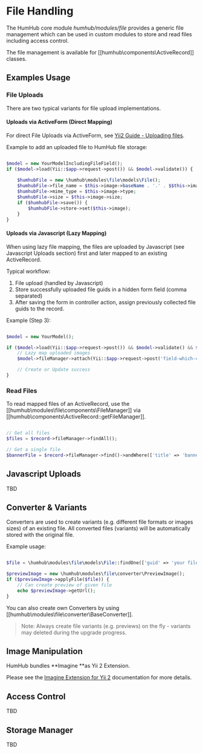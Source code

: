 File Handling
=============

The HumHub core module *humhub/modules/file* provides a generic file management which can be used in custom modules to store and read files including access control.

The file management is available for [[humhub\components\ActiveRecord]] classes.

Examples Usage
--------------

### File Uploads

There are two typical variants for file upload implementations.

#### Uploads via ActiveForm (Direct Mapping)

For direct File Uploads via ActiveForm, see [Yii2 Guide - Uploading files](http://www.yiiframework.com/doc-2.0/guide-input-file-upload.html).

Example to add an uploaded file to HumHub file storage:

```php

$model = new YourModelIncludingFileField();
if ($model->load(Yii::$app->request->post()) && $model->validate()) {
	
	$humhubFile = new \humhub\modules\file\models\File();
	$humhubFile->file_name = $this->image->baseName . '.' . $$this->image->extension;
	$humhubFile->mime_type = $this->image->type;
	$humhubFile->size = $this->image->size;
	if ($humhubFile->save()) {
	    $humhubFile->store->set($this->image);
	}
}

```

#### Uploads via Javascript (Lazy Mapping)

When using lazy file mapping, the files are uploaded by Javascript (see Javascript Uploads section) first and later mapped to an existing ActiveRecord.

Typical workflow:
1. File upload (handled by Javascript)
2. Store successfully uploaded file guids in a hidden form field (comma separated)
3. After saving the form in controller action, assign previously collected file guids to the record.

Example (Step 3):

```php

$model = new YourModel();

if ($model->load(Yii::$app->request->post()) && $model->validate() && $model->save()) {
	// Lazy map uploaded images
	$model->fileManager->attach(Yii::$app->request->post('field-which-contains-uploaded-file-guids'));

	// Create or Update success
}

```
### Read Files
 
To read mapped files of an ActiveRecord, use the [[humhub\modules\file\components\FileManager]] via [[humhub\components\ActiveRecord::getFileManager]].

```php

// Get all files
$files = $record->fileManager->findAll();

// Get a single file
$bannerFile = $record->fileManager->find()->andWhere(['title' => 'banner')->one();

```

Javascript Uploads
------------------
TBD

Converter & Variants
--------------------

Converters are used to create variants (e.g. different file formats or images sizes) of an existing file.
All converted files (variants) will be automatically stored with the original file.

Example usage:

```php

$file = \humhub\modules\file\models\File::findOne(['guid' => 'your file guid']);

$previewImage = new \humhub\modules\file\converter\PreviewImage();
if ($previewImage->applyFile($file)) {
    // Can create preview of given file
    echo $previewImage->getUrl();
}
```

You can also create own Converters by using [[humhub\modules\file\converter\BaseConverter]].

> Note: Always create file variants (e.g. previews) on the fly - variants may deleted during the upgrade progress.


Image Manipulation
------------------

HumHub bundles **Imagine **as Yii 2 Extension.

Please see the [Imagine Extension for Yii 2](http://www.yiiframework.com/doc-2.0/ext-imagine-index.html) documentation for more details.


Access Control
-------------
TBD

Storage Manager
---------------

TBD
